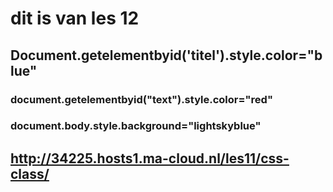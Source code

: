 # dit is van les 12

## Document.getelementbyid('titel').style.color="blue"

### document.getelementbyid("text").style.color="red"

### document.body.style.background="lightskyblue"

## <http://34225.hosts1.ma-cloud.nl/les11/css-class/>
